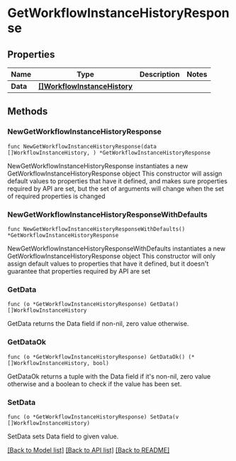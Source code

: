 # GetWorkflowInstanceHistoryResponse

## Properties

Name | Type | Description | Notes
------------ | ------------- | ------------- | -------------
**Data** | [**[]WorkflowInstanceHistory**](WorkflowInstanceHistory.md) |  | 

## Methods

### NewGetWorkflowInstanceHistoryResponse

`func NewGetWorkflowInstanceHistoryResponse(data []WorkflowInstanceHistory, ) *GetWorkflowInstanceHistoryResponse`

NewGetWorkflowInstanceHistoryResponse instantiates a new GetWorkflowInstanceHistoryResponse object
This constructor will assign default values to properties that have it defined,
and makes sure properties required by API are set, but the set of arguments
will change when the set of required properties is changed

### NewGetWorkflowInstanceHistoryResponseWithDefaults

`func NewGetWorkflowInstanceHistoryResponseWithDefaults() *GetWorkflowInstanceHistoryResponse`

NewGetWorkflowInstanceHistoryResponseWithDefaults instantiates a new GetWorkflowInstanceHistoryResponse object
This constructor will only assign default values to properties that have it defined,
but it doesn't guarantee that properties required by API are set

### GetData

`func (o *GetWorkflowInstanceHistoryResponse) GetData() []WorkflowInstanceHistory`

GetData returns the Data field if non-nil, zero value otherwise.

### GetDataOk

`func (o *GetWorkflowInstanceHistoryResponse) GetDataOk() (*[]WorkflowInstanceHistory, bool)`

GetDataOk returns a tuple with the Data field if it's non-nil, zero value otherwise
and a boolean to check if the value has been set.

### SetData

`func (o *GetWorkflowInstanceHistoryResponse) SetData(v []WorkflowInstanceHistory)`

SetData sets Data field to given value.



[[Back to Model list]](../README.md#documentation-for-models) [[Back to API list]](../README.md#documentation-for-api-endpoints) [[Back to README]](../README.md)


